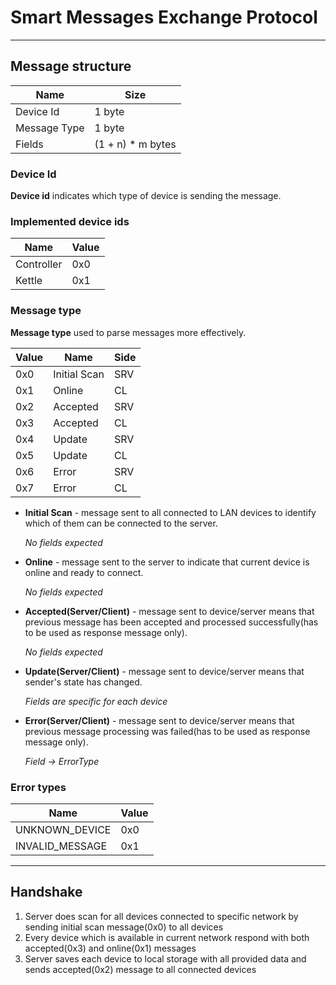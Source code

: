 # Smart Messages Exchange Protocol

---

## Message structure

| Name         | Size              |
|--------------|-------------------|
| Device Id    | 1 byte            |
| Message Type | 1 byte            |
| Fields       | (1 + n) * m bytes | 

### Device Id

**Device id** indicates which type of device is sending the message.

### Implemented device ids

| Name       | Value |
|------------|-------|
| Controller | 0x0   |
| Kettle     | 0x1   |

### Message type

**Message type** used to parse messages more effectively.

| Value | Name         | Side |
|-------|--------------|------|
| 0x0   | Initial Scan | SRV  |
| 0x1   | Online       | CL   |
| 0x2   | Accepted     | SRV  |
| 0x3   | Accepted     | CL   |
| 0x4   | Update       | SRV  |
| 0x5   | Update       | CL   |
| 0x6   | Error        | SRV  |
| 0x7   | Error        | CL   |

+ **Initial Scan** - message sent to all connected to LAN devices to identify
  which of them can be connected to the server.

  *No fields expected*


+ **Online** - message sent to the server to indicate that current
  device is online and ready to connect.

  *No fields expected*


+ **Accepted(Server/Client)** - message sent to device/server means that previous message
  has been accepted and processed successfully(has to be used as response message only).

  *No fields expected*


+ **Update(Server/Client)** - message sent to device/server means that sender's state
  has changed.

  *Fields are specific for each device*


+ **Error(Server/Client)** - message sent to device/server means that previous message
  processing was failed(has to be used as response message only).

  *Field -> ErrorType*

### Error types

| Name            | Value |
|-----------------|-------|
| UNKNOWN_DEVICE  | 0x0   |
| INVALID_MESSAGE | 0x1   |

---

## Handshake

1) Server does scan for all devices connected to specific network by sending initial scan message(0x0) to all devices
2) Every device which is available in current network respond with both accepted(0x3) and online(0x1) messages
3) Server saves each device to local storage with all provided data and sends accepted(0x2) message to all connected
   devices
